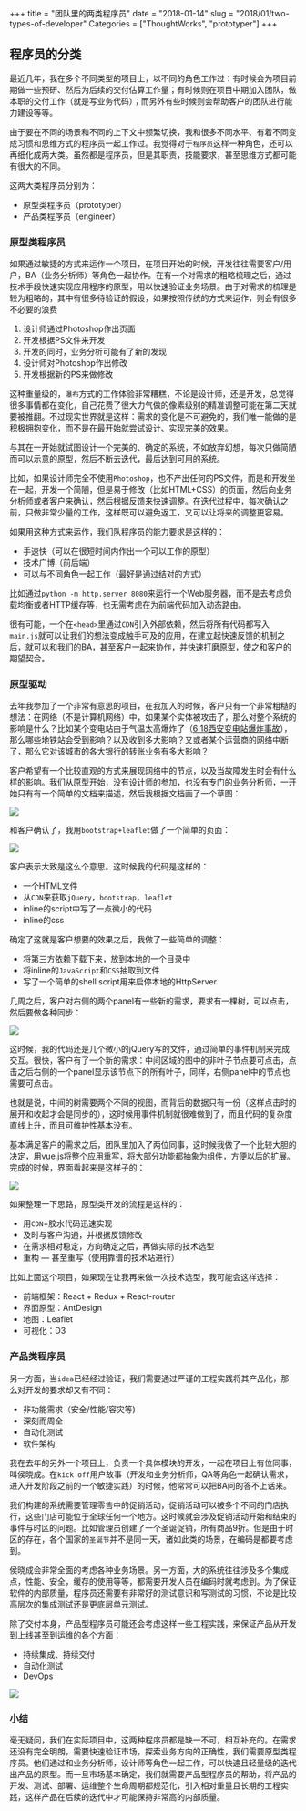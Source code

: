 +++
title = "团队里的两类程序员"
date = "2018-01-14"
slug = "2018/01/two-types-of-developer"
Categories = ["ThoughtWorks", "prototyper"]
+++

## 程序员的分类

最近几年，我在多个不同类型的项目上，以不同的角色工作过：有时候会为项目前期做一些预研、然后为后续的交付估算工作量；有时候则在项目中期加入团队，做本职的交付工作（就是写业务代码）；而另外有些时候则会帮助客户的团队进行能力建设等等。

由于要在不同的场景和不同的上下文中频繁切换，我和很多不同水平、有着不同变成习惯和思维方式的程序员一起工作过。我觉得对于`程序员`这样一种角色，还可以再细化成两大类。虽然都是程序员，但是其职责，技能要求，甚至思维方式都可能有很大的不同。

这两大类程序员分别为：

* 原型类程序员（prototyper）
* 产品类程序员（engineer）

### 原型类程序员

如果通过敏捷的方式来运作一个项目，在项目开始的时候，开发往往需要客户/用户，BA（业务分析师）等角色一起协作。在有一个对需求的粗略梳理之后，通过技术手段快速实现应用程序的原型，用以快速验证业务场景。由于对需求的梳理是较为粗略的，其中有很多待验证的假设，如果按照传统的方式来运作，则会有很多不必要的浪费

1. 设计师通过Photoshop作出页面
1. 开发根据PS文件来开发
1. 开发的同时，业务分析可能有了新的发现
1. 设计师对Photoshop作出修改
1. 开发根据新的PS来做修改

这种重量级的，`瀑布`方式的工作体验非常糟糕，不论是设计师，还是开发，总觉得很多事情都在变化，自己花费了很大力气做的像素级别的精准调整可能在第二天就要被推翻。不过现实世界就是这样：需求的变化是不可避免的，我们唯一能做的是积极拥抱变化，而不是在最开始就尝试设计、实现完美的效果。

与其在一开始就试图设计一个完美的、确定的系统，不如放弃幻想，每次只做简陋而可以示意的原型，然后不断去迭代，最后达到可用的系统。

比如，如果设计师完全不使用`Photoshop`，也不产出任何的PS文件，而是和开发坐在一起，开发一个简陋，但是易于修改（比如HTML+CSS）的页面，然后向业务分析师或者客户来确认，然后根据反馈来快速调整。在迭代过程中，每次确认之前，只做非常少量的工作，这样既可以避免返工，又可以让将来的调整更容易。

如果用这种方式来运作，我们队程序员的能力要求是这样的：

* 手速快（可以在很短时间内作出一个可以工作的原型）   
* 技术广博（前后端）
* 可以与不同角色一起工作（最好是通过结对的方式）

比如通过`python -m http.server 8080`来运行一个Web服务器，而不是去考虑负载均衡或者HTTP缓存等，也无需考虑在为前端代码加入动态路由。

很有可能，一个在`<head>`里通过`CDN`引入外部依赖，然后将所有代码都写入`main.js`就可以让我们的想法变成触手可及的应用，在建立起快速反馈的机制之后，就可以和我们的BA，甚至客户一起来协作，并快速打磨原型，使之和客户的期望契合。

### 原型驱动

去年我参加了一个非常有意思的项目，在我加入的时候，客户只有一个非常粗糙的想法：在网络（不是计算机网络）中，如果某个实体被攻击了，那么对整个系统的影响是什么？比如某个变电站由于气温太高爆炸了（[6·18西安变电站爆炸事故](https://baike.baidu.com/item/6%C2%B718%E8%A5%BF%E5%AE%89%E5%8F%98%E7%94%B5%E7%AB%99%E7%88%86%E7%82%B8%E4%BA%8B%E6%95%85)），那么哪些地铁站会受到影响？以及收到多大影响？又或者某个运营商的网络中断了，那么它对该城市的各大银行的转账业务有多大影响？

客户希望有一个比较直观的方式来展现网络中的节点，以及当故障发生时会有什么样的影响。我们从原型开始，没有设计师的参加，也没有专门的业务分析师，一开始只有有一个简单的文档来描述，然后我根据文档画了一个草图：

![](/images/2018/01/prototype-01-resized.png)

和客户确认了，我用`bootstrap+leaflet`做了一个简单的页面：

![](/images/2018/01/prototoype-02-resized.png)

客户表示大致是这么个意思。这时候我的代码是这样的：

* 一个HTML文件
* 从`CDN`来获取`jQuery`，`bootstrap`，`leaflet`
* inline的script中写了一点微小的代码
* inline的css

确定了这就是客户想要的效果之后，我做了一些简单的调整：

* 将第三方依赖下载下来，放到本地的一个目录中
* 将inline的`JavaScript`和`CSS`抽取到文件
* 写了一个简单的shell script用来启停本地的HttpServer

几周之后，客户对右侧的两个panel有一些新的需求，要求有一棵树，可以点击，然后要做各种同步：

![](/images/2018/01/prototype-03-resized.png)

这时候，我的代码还是几个微小的jQuery写的文件，通过简单的事件机制来完成交互。很快，客户有了一个新的需求：中间区域的图中的非叶子节点要可点击，点击之后右侧的一个panel显示该节点下的所有叶子，同样，右侧panel中的节点也需要可点击。

也就是说，中间的树需要两个不同的视图，而背后的数据只有一份（这样点击时的展开和收起才会是同步的），这时候用事件机制就很难做到了，而且代码的复杂度直线上升，而且可维护性基本没有。


基本满足客户的需求之后，团队里加入了两位同事，这时候我做了一个比较大胆的决定，用vue.js将整个应用重写，将大部分功能都抽象为组件，方便以后的扩展。完成的时候，界面看起来是这样子的：

![](/images/2018/01/prototype-05-resized.png)

如果整理一下思路，原型类开发的流程是这样的：

* 用`CDN`+胶水代码迅速实现
* 及时与客户沟通，并根据反馈修改
* 在需求相对稳定，方向确定之后，再做实际的技术选型
* 重构 — 甚至重写（使用靠谱的技术站进行）

比如上面这个项目，如果现在让我再来做一次技术选型，我可能会这样选择：

* 前端框架：React + Redux + React-router 
* 界面原型：AntDesign 
* 地图：Leaflet 
* 可视化：D3

### 产品类程序员

另一方面，当`idea`已经经过验证，我们需要通过严谨的工程实践将其产品化，那么对开发的要求却又有不同：

* 非功能需求（安全/性能/容灾等)
* 深刻而周全
* 自动化测试
* 软件架构

我在去年的另外一个项目上，负责一个具体模块的开发，一起在项目上有位同事，叫侯晓成。在`kick off`用户故事（开发和业务分析师，QA等角色一起确认需求，进入开发阶段之前的一个敏捷实践）的时候，他常常可以把BA问的答不上话来。

我们构建的系统需要管理零售中的促销活动，促销活动可以被多个不同的门店执行，这些门店可能位于全球任何一个地方。这时候就会涉及促销活动开始和结束的事件与时区的问题。比如管理员创建了一个圣诞促销，所有商品9折。但是由于时区的存在，各个国家的`圣诞节`并不是同一天，诸如此类的场景，在编码是都要考虑到。

侯晓成会非常全面的考虑各种业务场景。另一方面，大的系统往往涉及多个集成点，性能、安全，缓存的使用等等，都需要开发人员在编码时就考虑到。为了保证软件的内部质量，程序员还需要有非常好的测试意识和写测试的习惯，不论是比较高层次的集成测试还是更底层单元测试。

除了交付本身，产品型程序员可能还会考虑这样一些工程实践，来保证产品从开发到上线甚至到运维的各个方面：

- 持续集成、持续交付
- 自动化测试
- DevOps

![](/images/2016/02/knowledge-framework.png)

### 小结

毫无疑问，我们在实际项目中，这两种程序员都是缺一不可，相互补充的。在需求还没有完全明朗，需要快速验证市场，探索业务方向的正确性，我们需要原型类程序员。他们通过和业务分析师，设计师等角色一起工作，可以快速且轻量级的迭代出产品的原型。而一旦市场基本确定，我们就需要产品型程序员的帮助，将产品的开发、测试、部署、运维整个生命周期都规范化，引入相对重量且长期的工程实践，这样产品在后续的迭代中才可能保持非常高的内部质量。

